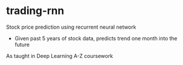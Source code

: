 # trading-rnn
Stock price prediction using recurrent neural network
* Given past 5 years of stock data, predicts trend one month into the future

As taught in Deep Learning A-Z coursework
